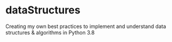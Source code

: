 # dataStructures
Creating my own best practices to implement and understand data structures &amp; algorithms in Python 3.8
